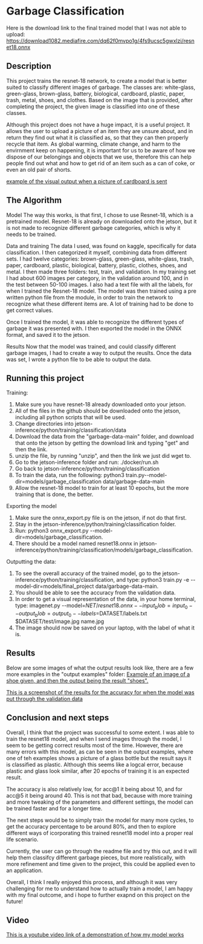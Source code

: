 
# Garbage Classification

Here is the download link to the final trained model that I was not able to upload: https://download1082.mediafire.com/dq62f0mvpo1g/4fs9ucsc5gwxlzi/resnet18.onnx

## Description
This project trains the resnet-18 network, to create a model that is better suited to classify different images of garbage. The classes are: white-glass, green-glass, brown-glass, battery, biological, cardboard, plastic, paper, trash, metal, shoes, and clothes. Based on the image that is provided, after completing the project, the given image is classified into one of these classes. 

Although this project does not have a huge impact, it is a useful project. It allows the user to upload a picture of an item they are unsure about, and in return they find out what it is classified as, so that they can then properly recycle that item. As global warming, climate change, and harm to the envirnment keep on happening, it is important for us to be aware of how we dispose of our belongings and objects that we use, therefore this can help people find out what and how to get rid of an item such as a can of coke, or even an old pair of shorts.

[example of the visual output when a picture of cardboard is sent](https://i.imgur.com/xl3rInS.jpg)

## The Algorithm

Model
The way this works, is that first, I chose to use Resnet-18, which is a pretrained model. Resnet-18 is already on downloaded onto the jetson, but it is not made to recognize different garbage categories, which is why it needs to be trained. 

Data and training
The data I used, was found on kaggle, specifically for data classification. I then categorized it myself, combining data from different sets. I had twelve categories: brown-glass, green-glass, white-glass, trash, paper, cardboard, plastic, biological, battery, plastic, clothes, shoes, and metal. I then made three folders: test, train, and validation. In my training set I had about 600 images per category, in the validation around 100, and in the test between 50-100 images. I also had a text file with all the labels, for when I trained the Resnet-18 model. The model was then trained using a pre written python file from the module, in order to train the network to recognize what these different items are. A lot of training had to be done to get correct values.

Once I trained the model, it was able to recognize the different types of garbage it was presented with. I then exported the model in the ONNX format, and saved it to the jetson.

Results
Now that the model was trained, and could classify different garbage images, I had to create a way to output the reuslts. Once the data was set, I wrote a python file to be able to output the data. 

## Running this project
Training:
1. Make sure you have resnet-18 already downloaded onto your jetson.
2. All of the files in the github should be downloaded onto the jetson, including all python scripts that will be used.
3. Change directories into jetson-inference/python/training/classification/data
4. Download the data from the "garbage-data-main" folder, and download that onto the jetson by getting the download link and typing "get" and then the link.
5. unzip the file, by running "unzip", and then the link we just did wget to.
6. Go to the jetson-inference folder and run: ./docker/run.sh
7. Go back to jetson-inference/python/training/classification
8. To train the data, run the following:
    python3 train.py--model-dir=models/garbage_classification data/garbage-data-main
9. Allow the resnet-18 model to train for at least 10 epochs, but the more training that is done, the better.

Exporting the model
1. Make sure the onnx_export.py file is on the jetson, if not do that first.
2. Stay in the jetson-inference/python/training/classification folder.
3. Run: python3 onnx_export.py --model-dir=models/garbage_classification.
4. There should be a model named resnet18.onnx in jetson-inference/python/training/classification/models/garbage_classification.

Outputting the data:
1. To see the overall accuracy of the trained model, go to the jetson-inference/python/training/classification, and type: python3 train.py -e --model-dir=models/final_project data/garbage-data-main.
2. You should be able to see the accuracy from the validation data.
3. In order to get a visual representation of the data, in your home terminal, type: imagenet.py --model=$NET/resnet18.onnx --input_blob=input_0 --output_blob=output_0 --labels=$DATASET/labels.txt $DATASET/test/image.jpg name.jpg
4. The image should now be saved on your laptop, with the label of what it is. 

## Results
Below are some images of what the output results look like, there are a few more examples in the "output examples" folder:
[Example of an image of a shoe given, and then the output being the result "shoes".](https://i.imgur.com/QJg6HNQ.jpg)

[This is a screenshot of the results for the accuracy for when the model was put through the validation data](https://i.imgur.com/UuKtobK.png)

## Conclusion and next steps
Overall, I think that the project was successful to some extent. I was able to train the resnet18 model, and when I send images through the model, I seem to be getting correct results most of the time. However, there are many errors with this model, as can be seen in the output examples, where one of teh examples shows a picture of a glass bottle but the result says it is classified as plastic. Although this seems like a logcal error, because plastic and glass look similar, after 20 epochs of training it is an expected result. 

The accuracy is also relatively low, for acc@1 it being about 10, and for acc@5 it being around 40. This is not that bad, because with more training and more tweaking of the parameters and different settings, the model can be trained faster and for a longer time. 

The next steps would be to simply train the model for many more cycles, to get the accuracy percentage to be around 80%, and then to explore different ways of icorporating this trained resnet18 model into a proper real life scenario.

Currently, the user can go through the readme file and try this out, and it will help them classifcy different garbage pieces, but more realistically, with more refinement and time given to the project, this could be applied even to an application.

Overall, I think I really enjoyed this process, and although it was very challenging for me to understand how to actually train a model, I am happy with my final outcome, and i hope to further exapnd on this project on the future!

## Video

[This is a youtube video link of a demonstration of how my model works](https://www.youtube.com/watch?v=Z7oWlMCnnb0)
